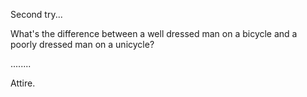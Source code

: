 Second try...

What's the difference between a well dressed man on a bicycle and a poorly dressed man on a unicycle? 

........

Attire.